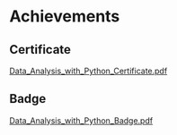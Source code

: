 

# Achievements
## Certificate
[Data_Analysis_with_Python_Certificate.pdf](https://prod-files-secure.s3.us-west-2.amazonaws.com/03e82b26-cccb-4906-bb56-adabcbdc0655/1aa3a050-2338-4a85-85d5-899bad17a31c/Data_Analysis_with_Python_Certificate.pdf?X-Amz-Algorithm=AWS4-HMAC-SHA256&X-Amz-Content-Sha256=UNSIGNED-PAYLOAD&X-Amz-Credential=ASIAZI2LB4664QBV2TQU%2F20250131%2Fus-west-2%2Fs3%2Faws4_request&X-Amz-Date=20250131T131906Z&X-Amz-Expires=3600&X-Amz-Security-Token=IQoJb3JpZ2luX2VjELX%2F%2F%2F%2F%2F%2F%2F%2F%2F%2FwEaCXVzLXdlc3QtMiJHMEUCIQCxt07s1XeFiQ4qd1eXNW6uvm6L3ucJQKTJQszOXp3TyQIgKSeibAW%2FYIRn8jCJ6nZ%2F2SmNBrNIe3d6dQUZGTabbAsqiAQIvv%2F%2F%2F%2F%2F%2F%2F%2F%2F%2FARAAGgw2Mzc0MjMxODM4MDUiDOZKXc2rbROFqie7zCrcA8RaDsQKWLqsjH7Dt2g6G0CQWnkWY%2BIQOCyH6NXgJshJ%2FCktav%2Byxxm3UwuAfbkCuzTA1EchsoX7gL0H90Oroh2c0YcTRAR4%2FITueO430uqt9MFKWG9Ab3JzgmsYQWSa9lRQs%2B9UreCl%2FDGZVdGI2rUVtNYfO2Ub4%2FtnLGgC703AweDT%2B2jWvXed46n3%2BCff3GoFoc9CfMMt20ryVkiq9uJAYv2fSf95sDr49vavi51SMn%2FE5nayqLlFu0bO4A4ZZfEktumcFkIZA9lnw2bOSKAOpDGXhLjngmBX%2BymMxI0SCIpjjRl1BV5OkXdIlGnzz0nN122TMAEyMMlJhfZkV2unyxTbqHru1h3qiFHKkeQY1NXWbod9AShY6N%2FLFgCl7gWyr8b7nqGoFc4%2BxtffcihtBD%2F5Ny3Wmq1K8dE5lzOc3zgEk3O2q6qBJ50TI1cKD3Y6ANlrYd2mJueqNq9vlcQYv0Tb39H8k3b5YGyMS7yCJqEsUhok9WE3850%2FoE0jHT5%2FlLgK3mjP7aOMIJhTbTXt93tfMVUlQyjs72tSFAs5JJ%2BU%2F3pU68%2Fxn1RO6KO5GIfIzjvzBRS1t1z8OymVMf1%2F44hTUZE6F0dp4yDFP9XNDvEU2yIzQZ4N15Z0MOiP87wGOqUByQBNKk3mWgEg9ukvZz4seRIQq1WDM%2B3VyJ1WjxmNoi%2FPYwFUOWI1cHCjYFrPwEuFHBUAoRWtN14nj8J%2FZNyiWmTD63EZWw5YLmVwk%2B4J59919bzSctbFk9kLYt0bjKpwM94mjov%2F4qJeyODUQGMxcvdeiNcJX5pCUXFMJhEU5vi9XzQfq18Cfc4pS8zYiyCc%2F0E4HmZsjUuDVDPYTLXAVjcArZJW&X-Amz-Signature=a755fa8a37f86dcfdc2de2b0d23196ba751fcd00cb5460edb39475d748d4d7bd&X-Amz-SignedHeaders=host&x-id=GetObject)
## Badge
[Data_Analysis_with_Python_Badge.pdf](https://prod-files-secure.s3.us-west-2.amazonaws.com/03e82b26-cccb-4906-bb56-adabcbdc0655/4fa9bcf8-b584-40dd-8775-c0bfadf6a6f0/Data_Analysis_with_Python_Badge.pdf?X-Amz-Algorithm=AWS4-HMAC-SHA256&X-Amz-Content-Sha256=UNSIGNED-PAYLOAD&X-Amz-Credential=ASIAZI2LB4664QBV2TQU%2F20250131%2Fus-west-2%2Fs3%2Faws4_request&X-Amz-Date=20250131T131906Z&X-Amz-Expires=3600&X-Amz-Security-Token=IQoJb3JpZ2luX2VjELX%2F%2F%2F%2F%2F%2F%2F%2F%2F%2FwEaCXVzLXdlc3QtMiJHMEUCIQCxt07s1XeFiQ4qd1eXNW6uvm6L3ucJQKTJQszOXp3TyQIgKSeibAW%2FYIRn8jCJ6nZ%2F2SmNBrNIe3d6dQUZGTabbAsqiAQIvv%2F%2F%2F%2F%2F%2F%2F%2F%2F%2FARAAGgw2Mzc0MjMxODM4MDUiDOZKXc2rbROFqie7zCrcA8RaDsQKWLqsjH7Dt2g6G0CQWnkWY%2BIQOCyH6NXgJshJ%2FCktav%2Byxxm3UwuAfbkCuzTA1EchsoX7gL0H90Oroh2c0YcTRAR4%2FITueO430uqt9MFKWG9Ab3JzgmsYQWSa9lRQs%2B9UreCl%2FDGZVdGI2rUVtNYfO2Ub4%2FtnLGgC703AweDT%2B2jWvXed46n3%2BCff3GoFoc9CfMMt20ryVkiq9uJAYv2fSf95sDr49vavi51SMn%2FE5nayqLlFu0bO4A4ZZfEktumcFkIZA9lnw2bOSKAOpDGXhLjngmBX%2BymMxI0SCIpjjRl1BV5OkXdIlGnzz0nN122TMAEyMMlJhfZkV2unyxTbqHru1h3qiFHKkeQY1NXWbod9AShY6N%2FLFgCl7gWyr8b7nqGoFc4%2BxtffcihtBD%2F5Ny3Wmq1K8dE5lzOc3zgEk3O2q6qBJ50TI1cKD3Y6ANlrYd2mJueqNq9vlcQYv0Tb39H8k3b5YGyMS7yCJqEsUhok9WE3850%2FoE0jHT5%2FlLgK3mjP7aOMIJhTbTXt93tfMVUlQyjs72tSFAs5JJ%2BU%2F3pU68%2Fxn1RO6KO5GIfIzjvzBRS1t1z8OymVMf1%2F44hTUZE6F0dp4yDFP9XNDvEU2yIzQZ4N15Z0MOiP87wGOqUByQBNKk3mWgEg9ukvZz4seRIQq1WDM%2B3VyJ1WjxmNoi%2FPYwFUOWI1cHCjYFrPwEuFHBUAoRWtN14nj8J%2FZNyiWmTD63EZWw5YLmVwk%2B4J59919bzSctbFk9kLYt0bjKpwM94mjov%2F4qJeyODUQGMxcvdeiNcJX5pCUXFMJhEU5vi9XzQfq18Cfc4pS8zYiyCc%2F0E4HmZsjUuDVDPYTLXAVjcArZJW&X-Amz-Signature=ac5ecec8f64fb42b96490ba1703267a7e29c208fdcba43bf32ec2c4ff112aeb9&X-Amz-SignedHeaders=host&x-id=GetObject)
